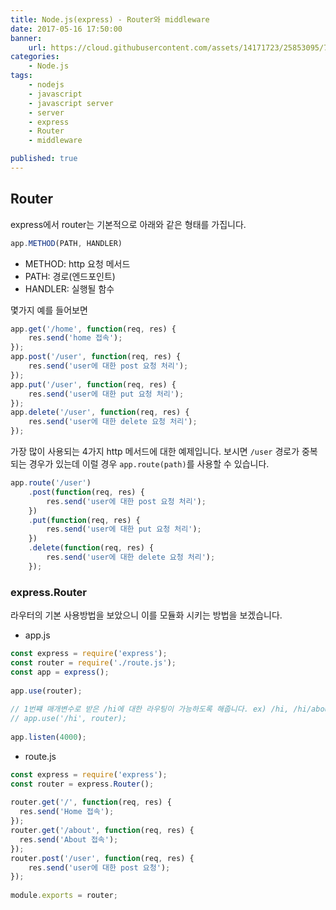 ```yaml
---
title: Node.js(express) - Router와 middleware
date: 2017-05-16 17:50:00
banner:
    url: https://cloud.githubusercontent.com/assets/14171723/25853095/7bf3be3a-3506-11e7-8421-0a2287dd6278.png
categories:
    - Node.js
tags:
    - nodejs
    - javascript
    - javascript server
    - server
    - express
    - Router
    - middleware

published: true
---
```


## Router

express에서 router는 기본적으로 아래와 같은 형태를 가집니다.
```javascript
app.METHOD(PATH, HANDLER)
```
- METHOD: http 요청 메서드
- PATH: 경로(엔드포인트)
- HANDLER: 실행될 함수

몇가지 예를 들어보면

```javascript
app.get('/home', function(req, res) {
    res.send('home 접속');
});
app.post('/user', function(req, res) {
    res.send('user에 대한 post 요청 처리');
});
app.put('/user', function(req, res) {
    res.send('user에 대한 put 요청 처리');
});
app.delete('/user', function(req, res) {
    res.send('user에 대한 delete 요청 처리');
});
```
가장 많이 사용되는 4가지 http 메서드에 대한 예제입니다.
보시면 `/user` 경로가 중복되는 경우가 있는데 이럴 경우 `app.route(path)`를 사용할 수 있습니다.

```javascript
app.route('/user')
    .post(function(req, res) {
        res.send('user에 대한 post 요청 처리');
    })
    .put(function(req, res) {
        res.send('user에 대한 put 요청 처리');
    })
    .delete(function(req, res) {
        res.send('user에 대한 delete 요청 처리');
    });
```

### express.Router

라우터의 기본 사용방법을 보았으니 이를 모듈화 시키는 방법을 보겠습니다.

- app.js
```javascript
const express = require('express');
const router = require('./route.js');
const app = express();
　
app.use(router);
　
// 1번쨰 매개변수로 받은 /hi에 대한 라우팅이 가능하도록 해줍니다. ex) /hi, /hi/about, /hi/user
// app.use('/hi', router);
　
app.listen(4000);
```

- route.js
```javascript
const express = require('express');
const router = express.Router();
　
router.get('/', function(req, res) {
  res.send('Home 접속');
});
router.get('/about', function(req, res) {
  res.send('About 접속');
});
router.post('/user', function(req, res) {
    res.send('user에 대한 post 요청');
});
　
module.exports = router;
```
